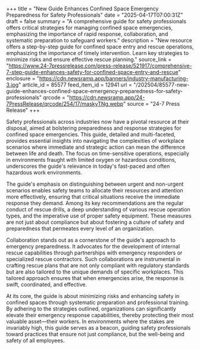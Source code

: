 +++
title = "New Guide Enhances Confined Space Emergency Preparedness for Safety Professionals"
date = "2025-04-17T07:00:31Z"
draft = false
summary = "A comprehensive guide for safety professionals offers critical strategies for managing confined space emergencies, emphasizing the importance of rapid response, collaboration, and systematic preparation to safeguard workers."
description = "New resource offers a step-by-step guide for confined space entry and rescue operations, emphasizing the importance of timely intervention. Learn key strategies to minimize risks and ensure effective rescue planning."
source_link = "https://www.24-7pressrelease.com/press-release/521917/comprehensive-7-step-guide-enhances-safety-for-confined-space-entry-and-rescue"
enclosure = "https://cdn.newsramp.app/banners/industry-manufacturing-3.jpg"
article_id = 85577
feed_item_id = 12941
url = "/202504/85577-new-guide-enhances-confined-space-emergency-preparedness-for-safety-professionals"
qrcode = "https://cdn.newsramp.app/24-7PressRelease/qrcode/254/17/maskyTNg.webp"
source = "24-7 Press Release"
+++

<p>Safety professionals across industries now have a pivotal resource at their disposal, aimed at bolstering preparedness and response strategies for confined space emergencies. This guide, detailed and multi-faceted, provides essential insights into navigating the complexities of workplace scenarios where immediate and strategic action can mean the difference between life and death. The focus on time-sensitive operations, especially in environments fraught with limited oxygen or hazardous conditions, underscores the guide's relevance in today's fast-paced and often hazardous work environments.</p><p>The guide's emphasis on distinguishing between urgent and non-urgent scenarios enables safety teams to allocate their resources and attention more effectively, ensuring that critical situations receive the immediate response they demand. Among its key recommendations are the regular conduct of rescue drills, a deep understanding of various rescue operation types, and the imperative use of proper safety equipment. These measures are not just about compliance but about fostering a culture of safety and preparedness that permeates every level of an organization.</p><p>Collaboration stands out as a cornerstone of the guide's approach to emergency preparedness. It advocates for the development of internal rescue capabilities through partnerships with emergency responders or specialized rescue contractors. Such collaborations are instrumental in crafting rescue plans that are not only compliant with regulatory standards but are also tailored to the unique demands of specific workplaces. This tailored approach ensures that when emergencies arise, the response is swift, coordinated, and effective.</p><p>At its core, the guide is about minimizing risks and enhancing safety in confined spaces through systematic preparation and professional training. By adhering to the strategies outlined, organizations can significantly elevate their emergency response capabilities, thereby protecting their most valuable asset—their workers. In environments where the stakes are invariably high, this guide serves as a beacon, guiding safety professionals toward practices that ensure not just compliance, but the well-being and safety of all employees.</p>